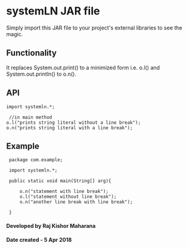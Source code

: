 # systemLN JAR file
 
 Simply import this JAR file to your project's external libraries to see the magic. 
 
## Functionality 
 It replaces System.out.print() to a minimized form i.e. o.l() and System.out.println() to o.n().

## API

    import systemln.*;
    
     //in main method
    o.l("prints string literal without a line break");
    o.n("prints string literal with a line break");
 
## Example
 
     package com.example;
 
     import systemln.*;
 
     public static void main(String[] arg){
 
         o.n("statement with line break");
         o.l("statement without line break");
         o.n("another line break with line break");
 
     }
 
 
#### Developed by Raj Kishor Maharana
#### Date created - 5 Apr 2018
